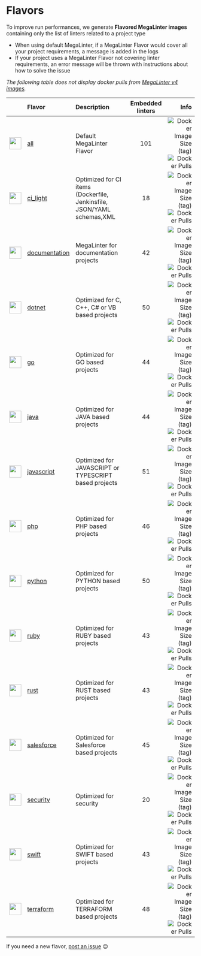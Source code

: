 <!-- markdownlint-disable MD013 -->
<!-- Generated by .automation/build.py, please do not update manually -->
<!-- flavors-section-start -->

# Flavors

To improve run performances, we generate **Flavored MegaLinter images** containing only the list of linters related to a project type

- When using default MegaLinter, if a MegaLinter Flavor would cover all your project requirements, a message is added in the logs
- If your project uses a MegaLinter Flavor not covering linter requirements, an error message will be thrown with instructions about how to solve the issue

_The following table does not display docker pulls from [MegaLinter v4 images](https://hub.docker.com/r/nvuillam/mega-linter)._

<!-- flavors-table-start -->
|                                                                         <!-- -->                                                                         | Flavor                                                          | Description                                                            | Embedded linters |                                                                                                                                                                                                       Info |
|:--------------------------------------------------------------------------------------------------------------------------------------------------------:|:----------------------------------------------------------------|:-----------------------------------------------------------------------|:----------------:|-----------------------------------------------------------------------------------------------------------------------------------------------------------------------------------------------------------:|
| <img src="https://github.com/megalinter/megalinter/raw/main/docs/assets/images/mega-linter-square.png" alt="" height="32px" class="megalinter-icon"></a> | [all](https://megalinter.github.io/v6-alpha/supported-linters/) | Default MegaLinter Flavor                                              |       101        |                             ![Docker Image Size (tag)](https://img.shields.io/docker/image-size/megalinter/megalinter/v6-alpha) ![Docker Pulls](https://img.shields.io/docker/pulls/megalinter/megalinter) |
|      <img src="https://github.com/megalinter/megalinter/raw/main/docs/assets/icons/ci_light.ico" alt="" height="32px" class="megalinter-icon"></a>       | [ci_light](flavors/ci_light.md#readme)                          | Optimized for CI items (Dockerfile, Jenkinsfile, JSON/YAML schemas,XML |        18        |           ![Docker Image Size (tag)](https://img.shields.io/docker/image-size/megalinter/megalinter-ci_light/v6-alpha) ![Docker Pulls](https://img.shields.io/docker/pulls/megalinter/megalinter-ci_light) |
|    <img src="https://github.com/megalinter/megalinter/raw/main/docs/assets/icons/documentation.ico" alt="" height="32px" class="megalinter-icon"></a>    | [documentation](flavors/documentation.md#readme)                | MegaLinter for documentation projects                                  |        42        | ![Docker Image Size (tag)](https://img.shields.io/docker/image-size/megalinter/megalinter-documentation/v6-alpha) ![Docker Pulls](https://img.shields.io/docker/pulls/megalinter/megalinter-documentation) |
|       <img src="https://github.com/megalinter/megalinter/raw/main/docs/assets/icons/dotnet.ico" alt="" height="32px" class="megalinter-icon"></a>        | [dotnet](flavors/dotnet.md#readme)                              | Optimized for C, C++, C# or VB based projects                          |        50        |               ![Docker Image Size (tag)](https://img.shields.io/docker/image-size/megalinter/megalinter-dotnet/v6-alpha) ![Docker Pulls](https://img.shields.io/docker/pulls/megalinter/megalinter-dotnet) |
|         <img src="https://github.com/megalinter/megalinter/raw/main/docs/assets/icons/go.ico" alt="" height="32px" class="megalinter-icon"></a>          | [go](flavors/go.md#readme)                                      | Optimized for GO based projects                                        |        44        |                       ![Docker Image Size (tag)](https://img.shields.io/docker/image-size/megalinter/megalinter-go/v6-alpha) ![Docker Pulls](https://img.shields.io/docker/pulls/megalinter/megalinter-go) |
|        <img src="https://github.com/megalinter/megalinter/raw/main/docs/assets/icons/java.ico" alt="" height="32px" class="megalinter-icon"></a>         | [java](flavors/java.md#readme)                                  | Optimized for JAVA based projects                                      |        44        |                   ![Docker Image Size (tag)](https://img.shields.io/docker/image-size/megalinter/megalinter-java/v6-alpha) ![Docker Pulls](https://img.shields.io/docker/pulls/megalinter/megalinter-java) |
|     <img src="https://github.com/megalinter/megalinter/raw/main/docs/assets/icons/javascript.ico" alt="" height="32px" class="megalinter-icon"></a>      | [javascript](flavors/javascript.md#readme)                      | Optimized for JAVASCRIPT or TYPESCRIPT based projects                  |        51        |       ![Docker Image Size (tag)](https://img.shields.io/docker/image-size/megalinter/megalinter-javascript/v6-alpha) ![Docker Pulls](https://img.shields.io/docker/pulls/megalinter/megalinter-javascript) |
|         <img src="https://github.com/megalinter/megalinter/raw/main/docs/assets/icons/php.ico" alt="" height="32px" class="megalinter-icon"></a>         | [php](flavors/php.md#readme)                                    | Optimized for PHP based projects                                       |        46        |                     ![Docker Image Size (tag)](https://img.shields.io/docker/image-size/megalinter/megalinter-php/v6-alpha) ![Docker Pulls](https://img.shields.io/docker/pulls/megalinter/megalinter-php) |
|       <img src="https://github.com/megalinter/megalinter/raw/main/docs/assets/icons/python.ico" alt="" height="32px" class="megalinter-icon"></a>        | [python](flavors/python.md#readme)                              | Optimized for PYTHON based projects                                    |        50        |               ![Docker Image Size (tag)](https://img.shields.io/docker/image-size/megalinter/megalinter-python/v6-alpha) ![Docker Pulls](https://img.shields.io/docker/pulls/megalinter/megalinter-python) |
|        <img src="https://github.com/megalinter/megalinter/raw/main/docs/assets/icons/ruby.ico" alt="" height="32px" class="megalinter-icon"></a>         | [ruby](flavors/ruby.md#readme)                                  | Optimized for RUBY based projects                                      |        43        |                   ![Docker Image Size (tag)](https://img.shields.io/docker/image-size/megalinter/megalinter-ruby/v6-alpha) ![Docker Pulls](https://img.shields.io/docker/pulls/megalinter/megalinter-ruby) |
|        <img src="https://github.com/megalinter/megalinter/raw/main/docs/assets/icons/rust.ico" alt="" height="32px" class="megalinter-icon"></a>         | [rust](flavors/rust.md#readme)                                  | Optimized for RUST based projects                                      |        43        |                   ![Docker Image Size (tag)](https://img.shields.io/docker/image-size/megalinter/megalinter-rust/v6-alpha) ![Docker Pulls](https://img.shields.io/docker/pulls/megalinter/megalinter-rust) |
|     <img src="https://github.com/megalinter/megalinter/raw/main/docs/assets/icons/salesforce.ico" alt="" height="32px" class="megalinter-icon"></a>      | [salesforce](flavors/salesforce.md#readme)                      | Optimized for Salesforce based projects                                |        45        |       ![Docker Image Size (tag)](https://img.shields.io/docker/image-size/megalinter/megalinter-salesforce/v6-alpha) ![Docker Pulls](https://img.shields.io/docker/pulls/megalinter/megalinter-salesforce) |
|      <img src="https://github.com/megalinter/megalinter/raw/main/docs/assets/icons/security.ico" alt="" height="32px" class="megalinter-icon"></a>       | [security](flavors/security.md#readme)                          | Optimized for security                                                 |        20        |           ![Docker Image Size (tag)](https://img.shields.io/docker/image-size/megalinter/megalinter-security/v6-alpha) ![Docker Pulls](https://img.shields.io/docker/pulls/megalinter/megalinter-security) |
|        <img src="https://github.com/megalinter/megalinter/raw/main/docs/assets/icons/swift.ico" alt="" height="32px" class="megalinter-icon"></a>        | [swift](flavors/swift.md#readme)                                | Optimized for SWIFT based projects                                     |        43        |                 ![Docker Image Size (tag)](https://img.shields.io/docker/image-size/megalinter/megalinter-swift/v6-alpha) ![Docker Pulls](https://img.shields.io/docker/pulls/megalinter/megalinter-swift) |
|      <img src="https://github.com/megalinter/megalinter/raw/main/docs/assets/icons/terraform.ico" alt="" height="32px" class="megalinter-icon"></a>      | [terraform](flavors/terraform.md#readme)                        | Optimized for TERRAFORM based projects                                 |        48        |         ![Docker Image Size (tag)](https://img.shields.io/docker/image-size/megalinter/megalinter-terraform/v6-alpha) ![Docker Pulls](https://img.shields.io/docker/pulls/megalinter/megalinter-terraform) |
<!-- flavors-table-end -->

If you need a new flavor, [post an issue](https://github.com/megalinter/megalinter/issues) :wink:


<!-- flavors-section-end -->

